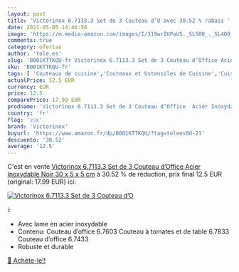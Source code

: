 ```yaml
---
layout: post
title: 'Victorinox 6.7113.3 Set de 3 Couteau d’O avec 30.52 % rabais '
date: 2021-05-05 14:46:50
image: 'https://m.media-amazon.com/images/I/319wrIUPaUS._SL500_._SL400_.jpg'
comments: true
category: ofertas
author: 'tole.es'
slug: 'B001KTTKQU-fr Victorinox 6.7113.3 Set de 3 Couteau d’Office Acier...'
sku: 'B001KTTKQU-fr'
tags: [ 'Couteaux de cuisine','Couteaux et Ustensiles de Cuisine','Cuisine et Maison','Ensembles de couteaux de cuisine','victorinox', ]
actualPrice: 12.5 EUR
currency: EUR
price: 12.5
comparePrice: 17.99 EUR
prodname: 'Victorinox 6.7113.3 Set de 3 Couteau d’Office  Acier Inoxydable  Noir  30 x 5 x 5 cm'
country: 'fr'
flag: '🇫🇷'
brand: 'Victorinox'
buyurl: 'https://www.amazon.fr/dp/B001KTTKQU/?tag=tolees0d-21'
descuento: '30.52'
average: '12.5'
---
```


C'est en vente [Victorinox 6.7113.3 Set de 3 Couteau d’Office  Acier Inoxydable  Noir  30 x 5 x 5 cm](https://www.amazon.fr/dp/B001KTTKQU/?tag=tolees0d-21)  à  30.52 % de réduction, prix final  12.5 EUR (original: 17.99 EUR) ici:

[![Victorinox 6.7113.3 Set de 3 Couteau d’O](https://m.media-amazon.com/images/I/319wrIUPaUS._SL500_._SL400_.jpg)](https://www.amazon.fr/dp/B001KTTKQU/?tag=tolees0d-21)

ℹ️:

- Avec lame en acier inoxydable
- Contenu: Couteau d’office 6.7603 Couteau à tomates et de table 6.7833 Couteau d’office 6.7433
- Robuste et durable

[🛒 Achète-le!!](https://www.amazon.fr/dp/B001KTTKQU/?tag=tolees0d-21)
